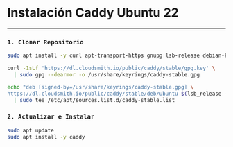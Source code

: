 # Instalación Caddy Ubuntu 22
---

### `1. Clonar Repositorio`

```bash
sudo apt install -y curl apt-transport-https gnupg lsb-release debian-keyring debian-archive-keyring

curl -1sLf 'https://dl.cloudsmith.io/public/caddy/stable/gpg.key' \
  | sudo gpg --dearmor -o /usr/share/keyrings/caddy-stable.gpg

echo "deb [signed-by=/usr/share/keyrings/caddy-stable.gpg] \
https://dl.cloudsmith.io/public/caddy/stable/deb/ubuntu $(lsb_release -cs) main" \
  | sudo tee /etc/apt/sources.list.d/caddy-stable.list

```


### `2. Actualizar e Instalar`

```bash
sudo apt update
sudo apt install -y caddy
```
